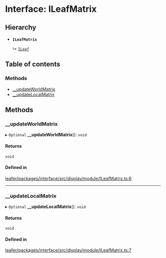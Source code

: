 # Interface: ILeafMatrix

## Hierarchy

- **`ILeafMatrix`**

  ↳ [`ILeaf`](ILeaf.md)

## Table of contents

### Methods

- [\_\_updateWorldMatrix](ILeafMatrix.md#__updateworldmatrix)
- [\_\_updateLocalMatrix](ILeafMatrix.md#__updatelocalmatrix)

## Methods

### \_\_updateWorldMatrix

▸ `Optional` **__updateWorldMatrix**(): `void`

#### Returns

`void`

#### Defined in

[leafer/packages/interface/src/display/module/ILeafMatrix.ts:6](https://github.com/leaferjs/leafer/blob/c7e50b8/packages/interface/src/display/module/ILeafMatrix.ts#L6)

___

### \_\_updateLocalMatrix

▸ `Optional` **__updateLocalMatrix**(): `void`

#### Returns

`void`

#### Defined in

[leafer/packages/interface/src/display/module/ILeafMatrix.ts:7](https://github.com/leaferjs/leafer/blob/c7e50b8/packages/interface/src/display/module/ILeafMatrix.ts#L7)
